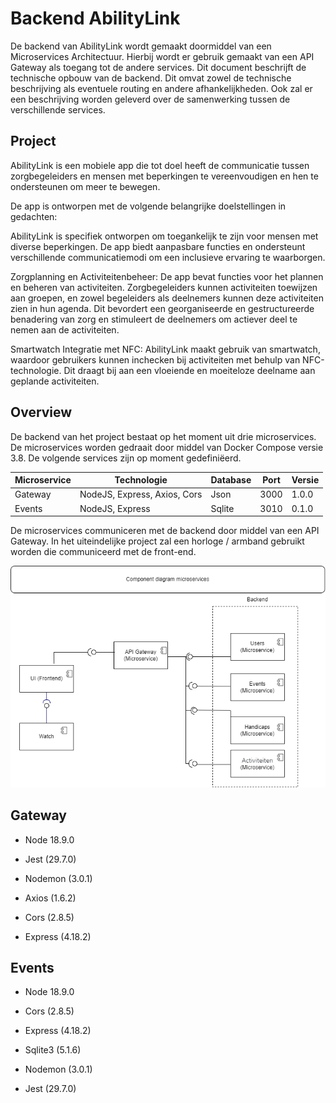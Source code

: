 # Backend AbilityLink

De backend van AbilityLink wordt gemaakt doormiddel van een Microservices Architectuur.
Hierbij wordt er gebruik gemaakt van een API Gateway als toegang tot de andere services.
Dit document beschrijft de technische opbouw van de backend.
Dit omvat zowel de technische beschrijving als eventuele routing en andere afhankelijkheden.
Ook zal er een beschrijving worden geleverd over de samenwerking tussen de verschillende services.

## Project

AbilityLink is een mobiele app die tot doel heeft de communicatie tussen zorgbegeleiders en mensen met beperkingen te vereenvoudigen en hen te ondersteunen om meer te bewegen.

De app is ontworpen met de volgende belangrijke doelstellingen in gedachten:

AbilityLink is specifiek ontworpen om toegankelijk te zijn voor mensen met diverse beperkingen. De app biedt aanpasbare functies en ondersteunt verschillende communicatiemodi om een inclusieve ervaring te waarborgen.

Zorgplanning en Activiteitenbeheer: De app bevat functies voor het plannen en beheren van activiteiten. Zorgbegeleiders kunnen activiteiten toewijzen aan groepen, en zowel begeleiders als deelnemers kunnen deze activiteiten zien in hun agenda. Dit bevordert een georganiseerde en gestructureerde benadering van zorg en stimuleert de deelnemers om actiever deel te nemen aan de activiteiten.

Smartwatch Integratie met NFC: AbilityLink maakt gebruik van smartwatch, waardoor gebruikers kunnen inchecken bij activiteiten met behulp van NFC-technologie. Dit draagt bij aan een vloeiende en moeiteloze deelname aan geplande activiteiten.



## Overview

De backend van het project bestaat op het moment uit drie microservices.
De microservices worden gedraait door middel van Docker Compose versie 3.8.
De volgende services zijn op moment gedefiniëerd.

Microservice | Technologie                  | Database | Port | Versie
-------------|------------------------------|----------|------|-------
Gateway      | NodeJS, Express, Axios, Cors | Json     | 3000 | 1.0.0
Events       | NodeJS, Express              | Sqlite   | 3010 | 0.1.0

De microservices communiceren met de backend door middel van een API Gateway.
In het uiteindelijke project zal een horloge / armband gebruikt worden die communiceerd met de front-end.

![Component Diagram](./docs/components.png)

## Gateway

- Node 18.9.0

- Jest (29.7.0)
- Nodemon (3.0.1)

- Axios (1.6.2)
- Cors (2.8.5)
- Express (4.18.2)

## Events

- Node 18.9.0

- Cors (2.8.5)
- Express (4.18.2)
- Sqlite3 (5.1.6)

- Nodemon (3.0.1)
- Jest (29.7.0)